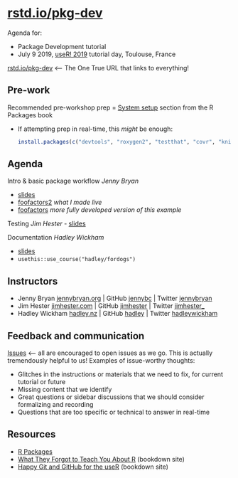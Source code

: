 # [rstd.io/pkg-dev](https://rstd.io/pkg-dev)

Agenda for:

  * Package Development tutorial
  * July 9 2019, [useR! 2019](https://user2019.r-project.org/) tutorial day,
    Toulouse, France

[rstd.io/pkg-dev](https://rstd.io/pkg-dev) <-- The One True URL that links to everything!

## Pre-work

Recommended pre-workshop prep = [System setup](https://r-pkgs.org/setup.html) section from the R Packages book

  * If attempting prep in real-time, this *might* be enough:
    ``` r
    install.packages(c("devtools", "roxygen2", "testthat", "covr", "knitr"))
    ```

## Agenda

Intro & basic package workflow *Jenny Bryan*

  * [slides](intro-basic-workflow.pdf)
  * [foofactors2](https://github.com/jennybc/foofactors2) *what I made live*
  * [foofactors](https://github.com/jennybc/foofactors) *more fully developed version of this example*

Testing *Jim Hester* - [slides](testing.pdf)

Documentation *Hadley Wickham*

  * [slides](document-share.pdf)
  * `usethis::use_course("hadley/fordogs")`

## Instructors

  * Jenny Bryan [jennybryan.org](https://jennybryan.org) \| GitHub [jennybc](https://github.com/jennybc) \| Twitter [jennybryan](https://twitter.com/jennybryan)
  * Jim Hester [jimhester.com](https://www.jimhester.com) \| GitHub [jimhester](https://github.com/jimhester) \| Twitter [jimhester_](https://twitter.com/jimhester_)
  * Hadley Wickham [hadley.nz](http://hadley.nz) \| GitHub [hadley](https://github.com/hadley) \| Twitter [hadleywickham](https://twitter.com/hadleywickahm)

## Feedback and communication

[Issues](https://github.com/jennybc/pkg-dev-tutorial/issues) <-- all are encouraged to open issues as we go. This is actually tremendously helpful to us! Examples of issue-worthy thoughts:

  * Glitches in the instructions or materials that we need to fix, for current tutorial or future
  * Missing content that we identify
  * Great questions or sidebar discussions that we should consider formalizing and recording
  * Questions that are too specific or technical to answer in real-time

## Resources

  * [R Packages](https://r-pkgs.org/)
  * [What They Forgot to Teach You About R](https://whattheyforgot.org) (bookdown site)
  * [Happy Git and GitHub for the useR](http://happygitwithr.com) (bookdown site)
